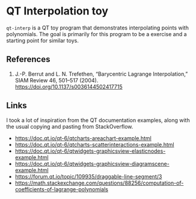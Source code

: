 # QT Interpolation toy
`qt-interp` is a QT toy program that demonstrates interpolating points with
polynomials. The goal is primarily for this program to be a exercise and a
starting point for similar toys.


## References
1. J.-P. Berrut and L. N. Trefethen, “Barycentric Lagrange Interpolation,” SIAM
   Review 46, 501–517 (2004). https://doi.org/10.1137/s0036144502417715

## Links
I took a lot of inspiration from the QT documentation examples, along
with the usual copying and pasting from StackOverflow.

* https://doc.qt.io/qt-6/qtcharts-areachart-example.html
* https://doc.qt.io/qt-6/qtcharts-scatterinteractions-example.html
* https://doc.qt.io/qt-6/qtwidgets-graphicsview-elasticnodes-example.html
* https://doc.qt.io/qt-6/qtwidgets-graphicsview-diagramscene-example.html
* https://forum.qt.io/topic/109935/draggable-line-segment/3
* https://math.stackexchange.com/questions/88256/computation-of-coefficients-of-lagrange-polynomials
 
